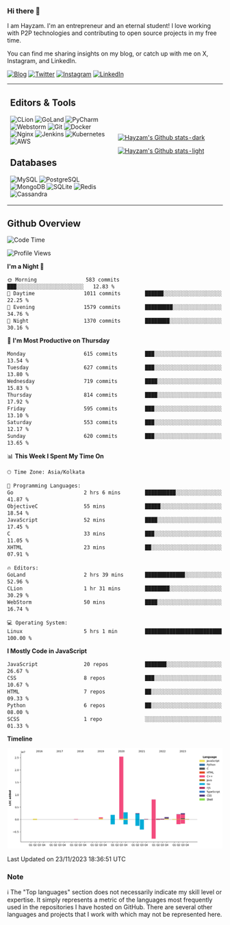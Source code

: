 ### Hi there 👋

I am Hayzam. I'm an entrepreneur and an eternal student! I love working with P2P technologies and contributing to open source projects in my free time.

You can find me sharing insights on my blog, or catch up with me on X, Instagram, and LinkedIn.

[![Blog](https://img.shields.io/badge/Blog-%2312100E.svg?&style=for-the-badge&logo=medium&logoColor=white)](https://hayzam.com)
[![Twitter](https://img.shields.io/badge/Twitter-%231DA1F2.svg?&style=for-the-badge&logo=X&logoColor=white)](https://twitter.com/hayzam_js)
[![Instagram](https://img.shields.io/badge/Instagram-%23E4405F.svg?&style=for-the-badge&logo=instagram&logoColor=white)](https://instagram.com/hayzam.ts)
[![LinkedIn](https://img.shields.io/badge/LinkedIn-%230077B5.svg?&style=for-the-badge&logo=linkedin&logoColor=white)](https://www.linkedin.com/in/hayzam-s-2b9b95139/)

<table width="100%">
<tr>
<td width="50%">

## Editors & Tools

![CLion](https://img.shields.io/badge/-CLion-000000?style=flat&logo=CLion)
![GoLand](https://img.shields.io/badge/-GoLand-000000?style=flat&logo=Goland)
![PyCharm](https://img.shields.io/badge/-PyCharm-000000?style=flat&logo=PyCharm)
![Webstorm](https://img.shields.io/badge/-WebStorm-000000?style=flat&logo=WebStorm)
![Git](https://img.shields.io/badge/-Git-000000?style=flat&logo=git)
![Docker](https://img.shields.io/badge/-Docker-000000?style=flat&logo=docker)
![Nginx](https://img.shields.io/badge/-Nginx-000000?style=flat&logo=nginx)
![Jenkins](https://img.shields.io/badge/-Jenkins-000000?style=flat&logo=jenkins)
![Kubernetes](https://img.shields.io/badge/-Kubernetes-000000?style=flat&logo=kubernetes)
![AWS](https://img.shields.io/badge/-AWS-000000?style=flat&logo=amazon-aws)

## Databases

![MySQL](https://img.shields.io/badge/-MySQL-000000?style=flat&logo=mysql)
![PostgreSQL](https://img.shields.io/badge/-PostgreSQL-000000?style=flat&logo=postgresql)
![MongoDB](https://img.shields.io/badge/-MongoDB-000000?style=flat&logo=mongodb)
![SQLite](https://img.shields.io/badge/-SQLite-000000?style=flat&logo=sqlite)
![Redis](https://img.shields.io/badge/-Redis-000000?style=flat&logo=redis)
![Cassandra](https://img.shields.io/badge/-Cassandra-000000?style=flat&logo=apache-cassandra)
</div>

<td width="50%">
 
[![Hayzam's Github stats-dark](https://github-readme-stats.vercel.app/api?username=hayzamjs&show_icons=true&theme=dark#gh-dark-mode-only)](https://github.com/anuraghazra/github-readme-stats#gh-dark-mode-only)
 
[![Hayzam's Github stats-light](https://github-readme-stats.vercel.app/api?username=hayzamjs&show_icons=true&theme=default#gh-light-mode-only)](https://github.com/anuraghazra/github-readme-stats#gh-light-mode-only)

</td>
</tr>
</table>
 
## Github Overview


<!--START_SECTION:waka-->
![Code Time](http://img.shields.io/badge/Code%20Time-260%20hrs%2029%20mins-blue)

![Profile Views](http://img.shields.io/badge/Profile%20Views-38-blue)

**I'm a Night 🦉** 

```text
🌞 Morning                583 commits         ███░░░░░░░░░░░░░░░░░░░░░░   12.83 % 
🌆 Daytime                1011 commits        ██████░░░░░░░░░░░░░░░░░░░   22.25 % 
🌃 Evening                1579 commits        █████████░░░░░░░░░░░░░░░░   34.76 % 
🌙 Night                  1370 commits        ████████░░░░░░░░░░░░░░░░░   30.16 % 
```
📅 **I'm Most Productive on Thursday** 

```text
Monday                   615 commits         ███░░░░░░░░░░░░░░░░░░░░░░   13.54 % 
Tuesday                  627 commits         ███░░░░░░░░░░░░░░░░░░░░░░   13.80 % 
Wednesday                719 commits         ████░░░░░░░░░░░░░░░░░░░░░   15.83 % 
Thursday                 814 commits         ████░░░░░░░░░░░░░░░░░░░░░   17.92 % 
Friday                   595 commits         ███░░░░░░░░░░░░░░░░░░░░░░   13.10 % 
Saturday                 553 commits         ███░░░░░░░░░░░░░░░░░░░░░░   12.17 % 
Sunday                   620 commits         ███░░░░░░░░░░░░░░░░░░░░░░   13.65 % 
```


📊 **This Week I Spent My Time On** 

```text
🕑︎ Time Zone: Asia/Kolkata

💬 Programming Languages: 
Go                       2 hrs 6 mins        ██████████░░░░░░░░░░░░░░░   41.87 % 
ObjectiveC               55 mins             █████░░░░░░░░░░░░░░░░░░░░   18.54 % 
JavaScript               52 mins             ████░░░░░░░░░░░░░░░░░░░░░   17.45 % 
C                        33 mins             ███░░░░░░░░░░░░░░░░░░░░░░   11.05 % 
XHTML                    23 mins             ██░░░░░░░░░░░░░░░░░░░░░░░   07.91 % 

🔥 Editors: 
GoLand                   2 hrs 39 mins       █████████████░░░░░░░░░░░░   52.96 % 
CLion                    1 hr 31 mins        ████████░░░░░░░░░░░░░░░░░   30.29 % 
WebStorm                 50 mins             ████░░░░░░░░░░░░░░░░░░░░░   16.74 % 

💻 Operating System: 
Linux                    5 hrs 1 min         █████████████████████████   100.00 % 
```

**I Mostly Code in JavaScript** 

```text
JavaScript               20 repos            ███████░░░░░░░░░░░░░░░░░░   26.67 % 
CSS                      8 repos             ███░░░░░░░░░░░░░░░░░░░░░░   10.67 % 
HTML                     7 repos             ██░░░░░░░░░░░░░░░░░░░░░░░   09.33 % 
Python                   6 repos             ██░░░░░░░░░░░░░░░░░░░░░░░   08.00 % 
SCSS                     1 repo              ░░░░░░░░░░░░░░░░░░░░░░░░░   01.33 % 
```



**Timeline**

![Lines of Code chart](https://raw.githubusercontent.com/hayzamjs/hayzamjs/main/assets/bar_graph.png)


 Last Updated on 23/11/2023 18:36:51 UTC
<!--END_SECTION:waka-->


### Note 

:information_source: The "Top languages" section does not necessarily indicate my skill level or expertise. It simply represents a metric of the languages most frequently used in the repositories I have hosted on GitHub. There are several other languages and projects that I work with which may not be represented here. 


